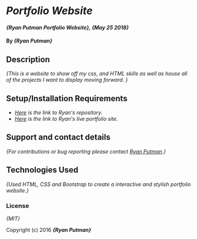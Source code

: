 # _Portfolio Website_

#### _{Ryan Putman Portfolio Website}, {May 25 2018}_

#### By _**{Ryan Putman}**_

## Description

_{This is a website to show off my css, and HTML skills as well as house all of the projects I want to display moving forward. }_

## Setup/Installation Requirements

* _[Here](https://github.com/putman10/portfolio.git) is the link to Ryan's repository._
* _[Here](http://putman10.github.io/portfolio/) is the link to Ryan's live portfolio site._

## Support and contact details

_{For contributions or bug reporting please contact [Ryan Putman](mailto:putman10@me.com).}_

## Technologies Used

_{Used HTML, CSS and Bootstrap to create a interactive and stylish portfolio website.}_

### License

*{MIT}*

Copyright (c) 2016 **_{Ryan Putman}_**
